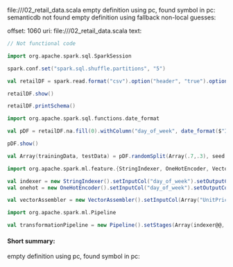 file://<WORKSPACE>/02_retail_data.scala
empty definition using pc, found symbol in pc: 
semanticdb not found
empty definition using fallback
non-local guesses:

offset: 1060
uri: file://<WORKSPACE>/02_retail_data.scala
text:
```scala
// Not functional code

import org.apache.spark.sql.SparkSession

spark.conf.set("spark.sql.shuffle.partitions", "5")

val retailDF = spark.read.format("csv").option("header", "true").option("inferSchema", "true").load("../data/retail-data/by-day/*.csv")

retailDF.show()

retailDF.printSchema()

import org.apache.spark.sql.functions.date_format

val pDF = retailDF.na.fill(0).withColumn("day_of_week", date_format($"InvoiceDate", "EEEE")).coalesce(5)

pDF.show()

val Array(trainingData, testData) = pDF.randomSplit(Array(.7,.3), seed = 42)

import org.apache.spark.ml.feature.{StringIndexer, OneHotEncoder, VectorAssembler}

val indexer = new StringIndexer().setInputCol("day_of_week").setOutputCol("day_of_week_index")
val onehot = new OneHotEncoder().setInputCol("day_of_week").setOutputCol("day_of_week_onehot")

val vectorAssembler = new VectorAssembler().setInputCol(Array("UnitPrice", "Quantity", "day_of_week_encoded")).setOutputCol("features")

import org.apache.spark.ml.Pipeline

val transformationPipeline = new Pipeline().setStages(Array(indexer@@, onehot, ve))
```


#### Short summary: 

empty definition using pc, found symbol in pc: 